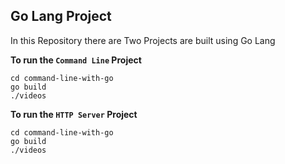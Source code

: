 ## Go Lang Project
In this Repository there are Two Projects are built using Go Lang

**To run the `Command Line` Project**
```
cd command-line-with-go
go build
./videos
```

**To run the `HTTP Server` Project**
```
cd command-line-with-go
go build
./videos
```